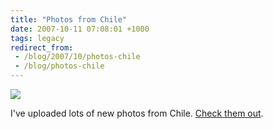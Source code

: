 ```yaml
---
title: "Photos from Chile"
date: 2007-10-11 07:08:01 +1000
tags: legacy
redirect_from:
 - /blog/2007/10/photos-chile
 - /blog/photos-chile
---
```


<a href="http://picasaweb.google.com/calebbrown01/SouthAmerica2007/photo#5119812246470325362" title="Pacman!"><img src="http://lh4.google.com/calebbrown01/Rw06HLuO9HI/AAAAAAAAB1w/jlAQsZcz7n4/s288/IMG_3791.JPG" /></a>



I've uploaded lots of new photos from Chile. <a href="http://picasaweb.google.com/calebbrown01/SouthAmerica2007">Check them out</a>.

